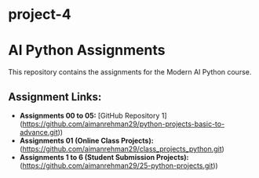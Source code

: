 # project-4

# AI Python Assignments

This repository contains the assignments for the Modern AI Python course.

## Assignment Links:

- **Assignments 00 to 05:** [GitHub Repository 1] (https://github.com/aimanrehman29/python-projects-basic-to-advance.git))
- **Assignments 01 (Online Class Projects):** (https://github.com/aimanrehman29/class_projects_python.git)
- **Assignments 1 to 6 (Student Submission Projects):**(https://github.com/aimanrehman29/25-python-projects.git))

